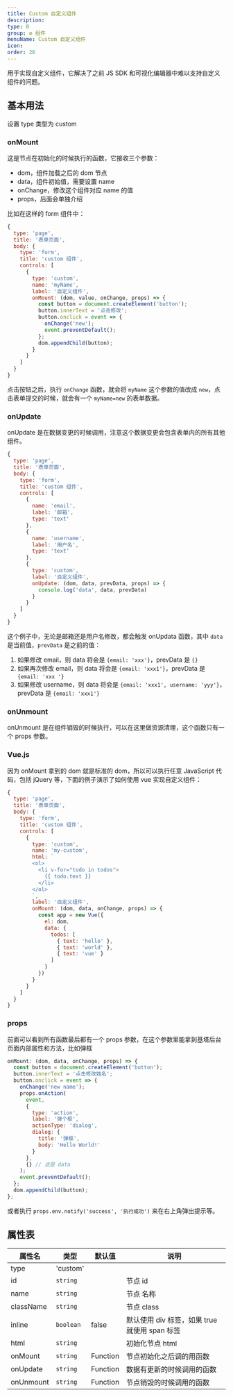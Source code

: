 ```yaml
---
title: Custom 自定义组件
description:
type: 0
group: ⚙ 组件
menuName: Custom 自定义组件
icon:
order: 26
---
```


用于实现自定义组件，它解决了之前 JS SDK 和可视化编辑器中难以支持自定义组件的问题。

## 基本用法

设置 type 类型为 custom

### onMount

这是节点在初始化的时候执行的函数，它接收三个参数：

- dom，组件加载之后的 dom 节点
- data，组件初始值，需要设置 name
- onChange，修改这个组件对应 name 的值
- props，后面会单独介绍

比如在这样的 form 组件中：

```javascript
{
  type: 'page',
  title: '表单页面',
  body: {
    type: 'form',
    title: 'custom 组件',
    controls: [
      {
        type: 'custom',
        name: 'myName',
        label: '自定义组件',
        onMount: (dom, value, onChange, props) => {
          const button = document.createElement('button');
          button.innerText = '点击修改';
          button.onclick = event => {
            onChange('new');
            event.preventDefault();
          };
          dom.appendChild(button);
        }
      }
    ]
  }
}
```

点击按钮之后，执行 `onChange` 函数，就会将 `myName` 这个参数的值改成 `new`，点击表单提交的时候，就会有一个 `myName=new` 的表单数据。

### onUpdate

onUpdate 是在数据变更的时候调用，注意这个数据变更会包含表单内的所有其他组件。

```javascript
{
  type: 'page',
  title: '表单页面',
  body: {
    type: 'form',
    title: 'custom 组件',
    controls: [
      {
        name: 'email',
        label: '邮箱',
        type: 'text'
      },
      {
        name: 'username',
        label: '用户名',
        type: 'text'
      },
      {
        type: 'custom',
        label: '自定义组件',
        onUpdate: (dom, data, prevData, props) => {
          console.log('data', data, prevData)
        }
      }
    ]
  }
}
```

这个例子中，无论是邮箱还是用户名修改，都会触发 onUpdata 函数，其中 `data` 是当前值，`prevData` 是之前的值：

1. 如果修改 email，则 data 将会是 `{email: 'xxx'}`，prevData 是 `{}`
2. 如果再次修改 email，则 data 将会是 `{email: 'xxx1'}`，prevData 是 `{email: 'xxx '}`
3. 如果修改 username，则 data 将会是 `{email: 'xxx1', username: 'yyy'}`，prevData 是 `{email: 'xxx1'}`

### onUnmount

onUnmount 是在组件销毁的时候执行，可以在这里做资源清理，这个函数只有一个 props 参数。

### Vue.js

因为 onMount 拿到的 dom 就是标准的 dom，所以可以执行任意 JavaScript 代码，包括 jQuery 等，下面的例子演示了如何使用 vue 实现自定义组件：

```javascript
{
  type: 'page',
  title: '表单页面',
  body: {
    type: 'form',
    title: 'custom 组件',
    controls: [
      {
        type: 'custom',
        name: 'my-custom',
        html: `
        <ol>
          <li v-for="todo in todos">
            {{ todo.text }}
          </li>
        </ol>
        `,
        label: '自定义组件',
        onMount: (dom, data, onChange, props) => {
          const app = new Vue({
            el: dom,
            data: {
              todos: [
                { text: 'hello' },
                { text: 'world' },
                { text: 'vue' }
              ]
            }
          })
        }
      }
    ]
  }
}
```

### props

前面可以看到所有函数最后都有一个 props 参数，在这个参数里能拿到基塔后台页面内部属性和方法，比如弹框

```javascript
onMount: (dom, data, onChange, props) => {
  const button = document.createElement('button');
  button.innerText = '点击修改姓名';
  button.onclick = event => {
    onChange('new name');
    props.onAction(
      event,
      {
        type: 'action',
        label: '弹个框',
        actionType: 'dialog',
        dialog: {
          title: '弹框',
          body: 'Hello World!'
        }
      },
      {} // 这是 data
    );
    event.preventDefault();
  };
  dom.appendChild(button);
};
```

或者执行 `props.env.notify('success', '执行成功')` 来在右上角弹出提示等。

## 属性表

| 属性名    | 类型      | 默认值   | 说明                                          |
| --------- | --------- | -------- | --------------------------------------------- |
| type      | 'custom'  |          |                                               |
| id        | `string`  |          | 节点 id                                       |
| name      | `string`  |          | 节点 名称                                     |
| className | `string`  |          | 节点 class                                    |
| inline    | `boolean` | false    | 默认使用 div 标签，如果 true 就使用 span 标签 |
| html      | `string`  |          | 初始化节点 html                               |
| onMount   | `string`  | Function | 节点初始化之后调的用函数                      |
| onUpdate  | `string`  | Function | 数据有更新的时候调用的函数                    |
| onUnmount | `string`  | Function | 节点销毁的时候调用的函数                      |
